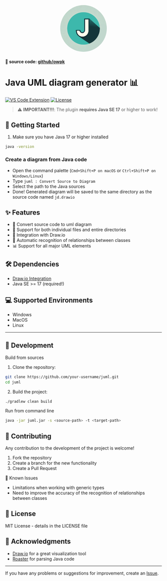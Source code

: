 <div align="center">
   <img src="images/icon.png" alt="Icon" width="150" style="border-radius: 50%;"/>
</div>

#### 📝 source code: [github/owpk](https://github.com/owpk/)

# Java UML diagram generator 📊

[![VS Code Extension](https://img.shields.io/visual-studio-marketplace/v/owpk.juml)](https://marketplace.visualstudio.com/items?itemName=owpk.juml)
[![License](https://img.shields.io/github/license/owpk/juml)](LICENSE)

> ⚠️ **IMPORTANT!!!**: The plugin **requires Java SE 17** or higher to work!

## 🚀 Getting Started

1. Make sure you have Java 17 or higher installed

```bash
java -version
```

### Create a diagram from Java code

- Open the command palette (`Cmd+Shift+P on macOS` or `Ctrl+Shift+P on Windows/Linux`)
- Type `juml : Convert Source to Diagram`
- Select the path to the Java sources
- Done! Generated diagram will be saved to the same directory as the source code named `jd.drawio`

## ✨ Features

- 🔄 Convert source code to uml diagram
- 📁 Support for both individual files and entire directories
- 🎨 Integration with Draw.io
- 🎯 Automatic recognition of relationships between classes
- 📊 Support for all major UML elements

## 🛠 Dependencies

- [Draw.io Integration](https://marketplace.visualstudio.com/items?itemName=hediet.vscode-drawio)
- Java SE >= 17 (required!)

## 💻 Supported Environments

- Windows
- MacOS
- Linux

---

## 🔨 Development

Build from sources

1. Clone the repository:

```sh
git clone https://github.com/your-username/juml.git
cd juml
```

2. Build the project:

```sh
./gradlew clean build
```

Run from command line

```sh
java -jar juml.jar -s <source-path> -t <target-path>
```

## 📝 Contributing

Any contribution to the development of the project is welcome!

1. Fork the repository
2. Create a branch for the new functionality
3. Create a Pull Request

🐛 Known Issues

- Limitations when working with generic types
- Need to improve the accuracy of the recognition of relationships between classes

## 📄 License

MIT License - details in the LICENSE file

## 🙏 Acknowledgments

- [Draw.io](https://www.drawio.com/) for a great visualization tool
- [Roaster](https://github.com/forge/roaster) for parsing Java code

---

If you have any problems or suggestions for improvement, create an [Issue](https://github.com/owpk/juml/issues).
